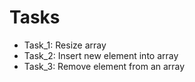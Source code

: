 # Tasks
- Task_1: Resize array
- Task_2: Insert new element into array
- Task_3: Remove element from an array
